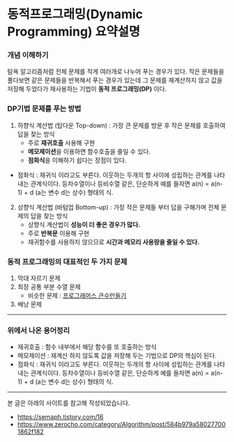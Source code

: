 # 동적프로그래밍(Dynamic Programming) 요약설명 

### 개념 이해하기
탐욕 알고리즘처럼 전체 문제를 작게 여러개로 나누어 푸는 경우가 있다. 작은 문제들을 풀다보면 같은 문제들을 반복해서 푸는 경우가 있는데 그 문제를 재계산하지 않고 값을 저장해 두었다가 재사용하는 기법이 **동적 프로그래밍(DP)** 이다. 

### DP기법 문제를 푸는 방법
1. 하향식 계산법 (탑다운 Top-down) : 가장 큰 문제를 방문 후 작은 문제를 호출하여 답을 찾는 방식
    - 주로 **재귀호출** 사용해 구현
    - **메모제이션**을 이용하면 함수호출을 줄일 수 있다.
    - **점화식**을 이해하기 쉽다는 장점이 있다.

- 점화식 : 재귀식 이라고도 부른다. 이웃하는 두개의 항 사이에 성립하는 관계를 나타내는 관계식이다. 등차수열이나 등비수열 같은, 단순하게 예를 들자면 a(n) = a(n-1) + d (a는 변수 d는 상수) 형태의 식. 

2. 상향식 계산법 (바텀업 Bottom-up) : 가장 작은 문제들 부터 답을 구해가며 전체 문제의 답을 찾는 방식
    - 상향식 계산법이 **성능이 더 좋은 경우가 많다.**
    - 주로 **반복문** 이용해 구현
    - 재귀함수를 사용하지 않으므로 **시간과 메모리 사용량을 줄일 수 있다.**

### 동적 프로그래밍의 대표적인 두 가지 문제
1. 막대 자르기 문제
2. 최장 공통 부분 수열 문제
    - 비슷한 문제 : [프로그래머스 큰수만들기](https://programmers.co.kr/learn/courses/30/lessons/42883)
3. 배낭 문제


---
### 위에서 나온 용어정리
- 재귀호출 : 함수 내부에서 해당 함수를 또 호출하는 방식 
- 메모제이션 : 재계산 하지 않도록 값을 저장해 두는 기법으로 DP의 핵심이 된다.
- 점화식 : 재귀식 이라고도 부른다. 이웃하는 두개의 항 사이에 성립하는 관계를 나타내는 관계식이다. 등차수열이나 등비수열 같은, 단순하게 예를 들자면 a(n) = a(n-1) + d (a는 변수 d는 상수) 형태의 식. 


---
본 글은 아래의 사이트를 참고해 작성되었습니다.
- https://semaph.tistory.com/16
- https://www.zerocho.com/category/Algorithm/post/584b979a580277001862f182